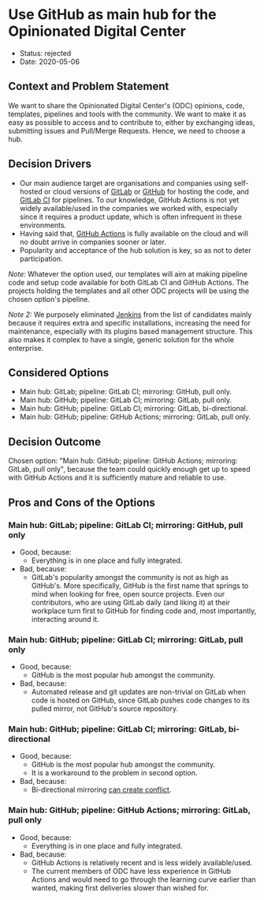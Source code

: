 # Use GitHub as main hub for the Opinionated Digital Center

* Status: rejected
* Date: 2020-05-06

## Context and Problem Statement

We want to share the Opinionated Digital Center's (ODC) opinions, code, templates,
pipelines and tools with the community. We want to make it as easy as possible to access
and to contribute to, either by exchanging ideas, submitting issues and Pull/Merge
Requests. Hence, we need to choose a hub.

## Decision Drivers

* Our main audience target are organisations and companies using self-hosted or
  cloud versions of [GitLab](https://gitlab.com) or [GitHub](https://github.com)
  for hosting the code, and
  [GitLab CI](https://about.gitlab.com/stages-devops-lifecycle/continuous-integration/)
  for pipelines. To our knowledge, GitHub Actions is not yet widely available/used in
  the companies we worked with, especially since it requires a product update,
  which is often infrequent in these environments.
* Having said that, [GitHub Actions](https://github.com/features/actions) is fully
  available on the cloud and will no doubt arrive in companies sooner or later.
* Popularity and acceptance of the hub solution is key, so as not to deter
  participation.

*Note:* Whatever the option used, our templates will aim at making pipeline code and
setup code available for both GitLab CI and GitHub Actions. The projects holding the
templates and all other ODC projects will be using the chosen option's pipeline.

*Note 2:* We purposely eliminated [Jenkins](https://www.jenkins.io/) from the list of
candidates mainly because it requires extra and specific installations, increasing the
need for maintenance, especially with its plugins based management structure. This
also makes it complex to have a single, generic solution for the whole enterprise.

## Considered Options

* Main hub: GitLab; pipeline: GitLab CI; mirroring: GitHub, pull only.
* Main hub: GitHub; pipeline: GitLab CI; mirroring: GitLab, pull only.
* Main hub: GitHub; pipeline: GitLab CI; mirroring: GitLab, bi-directional.
* Main hub: GitHub; pipeline: GitHub Actions; mirroring: GitLab, pull only.

## Decision Outcome

Chosen option: "Main hub: GitHub; pipeline: GitHub Actions; mirroring: GitLab, pull
only", because the team could quickly enough get up to speed with GitHub Actions and
it is sufficiently mature and reliable to use.

## Pros and Cons of the Options

### Main hub: GitLab; pipeline: GitLab CI; mirroring: GitHub, pull only

* Good, because:
  * Everything is in one place and fully integrated.
* Bad, because:
  * GitLab's popularity amongst the community is not as high as GitHub's. More
    specifically, GitHub is the first name that springs to mind when looking for free,
    open source projects. Even our contributors, who are using GitLab daily
    (and liking it) at their workplace turn first to GitHub for finding code and,
    most importantly, interacting around it.

### Main hub: GitHub; pipeline: GitLab CI; mirroring: GitLab, pull only

* Good, because:
  * GitHub is the most popular hub amongst the community.
* Bad, because:
  * Automated release and git updates are non-trivial on GitLab when code is hosted on
    GitHub, since GitLab pushes code changes to its pulled mirror, not GitHub's
    source repository.

### Main hub: GitHub; pipeline: GitLab CI; mirroring: GitLab, bi-directional

* Good, because:
  * GitHub is the most popular hub amongst the community.
  * It is a workaround to the problem in second option.
* Bad, because:
  * Bi-directional mirroring
    [can create conflict](https://docs.GitLab.com/ee/user/project/repository/repository_mirroring.html#bidirectional-mirroring-starter).

### Main hub: GitHub; pipeline: GitHub Actions; mirroring: GitLab, pull only

* Good, because:
  * Everything is in one place and fully integrated.
* Bad, because:
  * GitHub Actions is relatively recent and is less widely available/used.
  * The current members of ODC have less experience in GitHub Actions and
    would need to go through the learning curve earlier than wanted, making first
    deliveries slower than wished for.
